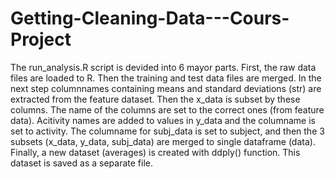 # Getting-Cleaning-Data---Cours-Project
The run_analysis.R script is devided into 6 mayor parts. First, the raw data files are loaded to R. Then the training and test data files are merged.
In the next step columnnames containing means and standard deviations (str) are extracted from the feature dataset. Then the x_data is subset by these columns. The name of the columns are set to the correct ones (from feature data).
Acitivity names are added to values in y_data and the columname is set to activity.
The columname for subj_data is set to subject, and then the 3 subsets (x_data, y_data, subj_data) are merged to single dataframe (data).
Finally, a new dataset (averages) is created with ddply() function. This dataset is saved as a separate file.
